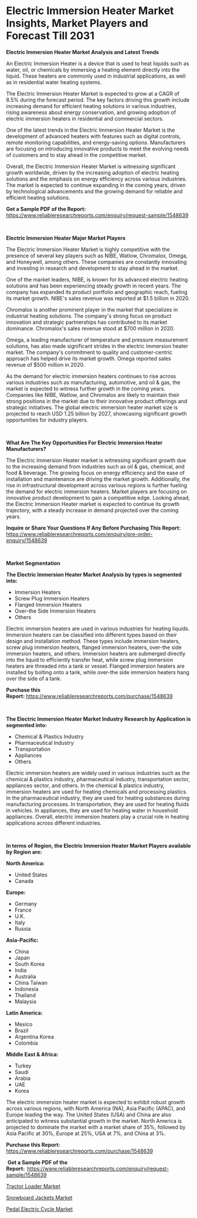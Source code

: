 <p><h1>Electric Immersion Heater Market Insights, Market Players and Forecast Till 2031</h1></p><p><strong>Electric Immersion Heater Market Analysis and Latest Trends</strong></p>
<p><p>An Electric Immersion Heater is a device that is used to heat liquids such as water, oil, or chemicals by immersing a heating element directly into the liquid. These heaters are commonly used in industrial applications, as well as in residential water heating systems.</p><p>The Electric Immersion Heater Market is expected to grow at a CAGR of 8.5% during the forecast period. The key factors driving this growth include increasing demand for efficient heating solutions in various industries, rising awareness about energy conservation, and growing adoption of electric immersion heaters in residential and commercial sectors.</p><p>One of the latest trends in the Electric Immersion Heater Market is the development of advanced heaters with features such as digital controls, remote monitoring capabilities, and energy-saving options. Manufacturers are focusing on introducing innovative products to meet the evolving needs of customers and to stay ahead in the competitive market.</p><p>Overall, the Electric Immersion Heater Market is witnessing significant growth worldwide, driven by the increasing adoption of electric heating solutions and the emphasis on energy efficiency across various industries. The market is expected to continue expanding in the coming years, driven by technological advancements and the growing demand for reliable and efficient heating solutions.</p></p>
<p><strong>Get a Sample PDF of the Report:&nbsp;</strong> <a href="https://www.reliableresearchreports.com/enquiry/request-sample/1548639">https://www.reliableresearchreports.com/enquiry/request-sample/1548639</a></p>
<p>&nbsp;</p>
<p><strong>Electric Immersion Heater Major Market Players</strong></p>
<p><p>The Electric Immersion Heater Market is highly competitive with the presence of several key players such as NIBE, Watlow, Chromalox, Omega, and Honeywell, among others. These companies are constantly innovating and investing in research and development to stay ahead in the market.</p><p>One of the market leaders, NIBE, is known for its advanced electric heating solutions and has been experiencing steady growth in recent years. The company has expanded its product portfolio and geographic reach, fueling its market growth. NIBE's sales revenue was reported at $1.5 billion in 2020.</p><p>Chromalox is another prominent player in the market that specializes in industrial heating solutions. The company's strong focus on product innovation and strategic partnerships has contributed to its market dominance. Chromalox's sales revenue stood at $700 million in 2020.</p><p>Omega, a leading manufacturer of temperature and pressure measurement solutions, has also made significant strides in the electric immersion heater market. The company's commitment to quality and customer-centric approach has helped drive its market growth. Omega reported sales revenue of $500 million in 2020.</p><p>As the demand for electric immersion heaters continues to rise across various industries such as manufacturing, automotive, and oil & gas, the market is expected to witness further growth in the coming years. Companies like NIBE, Watlow, and Chromalox are likely to maintain their strong positions in the market due to their innovative product offerings and strategic initiatives. The global electric immersion heater market size is projected to reach USD 1.25 billion by 2027, showcasing significant growth opportunities for industry players.</p></p>
<p>&nbsp;</p>
<p><strong>What Are The Key Opportunities For Electric Immersion Heater Manufacturers?</strong></p>
<p><p>The Electric Immersion Heater market is witnessing significant growth due to the increasing demand from industries such as oil & gas, chemical, and food & beverage. The growing focus on energy efficiency and the ease of installation and maintenance are driving the market growth. Additionally, the rise in infrastructural development across various regions is further fueling the demand for electric immersion heaters. Market players are focusing on innovative product development to gain a competitive edge. Looking ahead, the Electric Immersion Heater market is expected to continue its growth trajectory, with a steady increase in demand projected over the coming years.</p></p>
<p><strong>Inquire or Share Your Questions If Any Before Purchasing This Report:</strong> <a href="https://www.reliableresearchreports.com/enquiry/pre-order-enquiry/1548639">https://www.reliableresearchreports.com/enquiry/pre-order-enquiry/1548639</a></p>
<p>&nbsp;</p>
<p><strong>Market Segmentation</strong></p>
<p><strong>The Electric Immersion Heater Market Analysis by types is segmented into:</strong></p>
<p><ul><li>Immersion Heaters</li><li>Screw Plug Immersion Heaters</li><li>Flanged Immersion Heaters</li><li>Over-the Side Immersion Heaters</li><li>Others</li></ul></p>
<p><p>Electric immersion heaters are used in various industries for heating liquids. Immersion heaters can be classified into different types based on their design and installation method. These types include immersion heaters, screw plug immersion heaters, flanged immersion heaters, over-the side immersion heaters, and others. Immersion heaters are submerged directly into the liquid to efficiently transfer heat, while screw plug immersion heaters are threaded into a tank or vessel. Flanged immersion heaters are installed by bolting onto a tank, while over-the side immersion heaters hang over the side of a tank.</p></p>
<p><strong>Purchase this Report:&nbsp;</strong><a href="https://www.reliableresearchreports.com/purchase/1548639">https://www.reliableresearchreports.com/purchase/1548639</a></p>
<p>&nbsp;</p>
<p><strong>The Electric Immersion Heater Market Industry Research by Application is segmented into:</strong></p>
<p><ul><li>Chemical & Plastics Industry</li><li>Pharmaceutical Industry</li><li>Transportation</li><li>Appliances</li><li>Others</li></ul></p>
<p><p>Electric immersion heaters are widely used in various industries such as the chemical & plastics industry, pharmaceutical industry, transportation sector, appliances sector, and others. In the chemical & plastics industry, immersion heaters are used for heating chemicals and processing plastics. In the pharmaceutical industry, they are used for heating substances during manufacturing processes. In transportation, they are used for heating fluids in vehicles. In appliances, they are used for heating water in household appliances. Overall, electric immersion heaters play a crucial role in heating applications across different industries.</p></p>
<p>&nbsp;</p>
<p><strong>In terms of Region, the Electric Immersion Heater Market Players available by Region are:</strong></p>
<p>
    <p> <strong> North America: </strong>
        <ul>
            <li>United States</li>
            <li>Canada</li>
        </ul>
        </p> 
    <p> <strong> Europe: </strong>
        <ul>
            <li>Germany</li>
            <li>France</li>
            <li>U.K.</li>
            <li>Italy</li>
            <li>Russia</li>
        </ul>
        </p> 
    <p> <strong> Asia-Pacific: </strong>
        <ul>
            <li>China</li>
            <li>Japan</li>
            <li>South Korea</li>
            <li>India</li>
            <li>Australia</li>
            <li>China Taiwan</li>
            <li>Indonesia</li>
            <li>Thailand</li>
            <li>Malaysia</li>
        </ul>
        </p> 
    <p> <strong> Latin America: </strong>
        <ul>
            <li>Mexico</li>
            <li>Brazil</li>
            <li>Argentina Korea</li>
            <li>Colombia</li>
        </ul>
        </p> 
    <p> <strong> Middle East & Africa: </strong>
        <ul>
            <li>Turkey</li>
            <li>Saudi</li>
            <li>Arabia</li>
            <li>UAE</li>
            <li>Korea</li>
        </ul>
    </p>
    </p>
<p><p>The electric immersion heater market is expected to exhibit robust growth across various regions, with North America (NA), Asia Pacific (APAC), and Europe leading the way. The United States (USA) and China are also anticipated to witness substantial growth in the market. North America is projected to dominate the market with a market share of 35%, followed by Asia Pacific at 30%, Europe at 25%, USA at 7%, and China at 3%.</p></p>
<p><strong>Purchase this Report: </strong><a href="https://www.reliableresearchreports.com/purchase/1548639">https://www.reliableresearchreports.com/purchase/1548639</a></p>
<p>&nbsp;<strong>Get a Sample PDF of the Report:&nbsp;&nbsp;</strong><a href="https://www.reliableresearchreports.com/enquiry/request-sample/1548639">https://www.reliableresearchreports.com/enquiry/request-sample/1548639</a></p>
<p><strong></strong></p>
<p><p><a href="https://unruly-ladybug-44b.notion.site/Tractor-Loader-Market-Size-Focuses-on-Market-Dynamics-In-Depth-Analysis-and-Future-Projections-of-i-900dee961a2244109fb24d769d6045dc">Tractor Loader Market</a></p><p><a href="https://github.com/arionmp/Market-Research-Report-List-2/blob/main/snowboard-jackets-market.md">Snowboard Jackets Market</a></p><p><a href="https://shimmer-gardenia-37a.notion.site/Pedal-Electric-Cycle-Market-Size-Furnishes-Valuable-Information-Encompassing-Market-Share-Market-Tr-bfd0bbb0e2804dbeb6e9abdf984ddbeb">Pedal Electric Cycle Market</a></p></p>